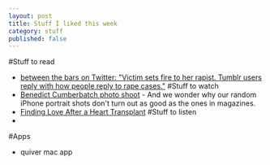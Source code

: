 ```yaml
---
layout: post
title: Stuff I liked this week
category: stuff  
published: false
---
```

#Stuff to read 
- [between the bars on Twitter: "Victim sets fire to her rapist. Tumblr users reply with how people reply to rape cases."](https://twitter.com/standbythebody/status/561091730775486464/photo/1)
#Stuff to watch
- [Benedict Cumberbatch photo shoot](https://www.youtube.com/watch?v=X7QXXrCx-G0) - And we wonder why our random iPhone portrait shots don't turn out as good as the ones in magazines.  
- [Finding Love After a Heart Transplant](https://www.youtube.com/watch?v=evzw1QzzGg8)
#Stuff to listen
- 
#Apps
- quiver mac app 